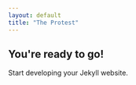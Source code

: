 ```yaml
---
layout: default
title: "The Protest"
---
```


## You're ready to go!

Start developing your Jekyll website.
